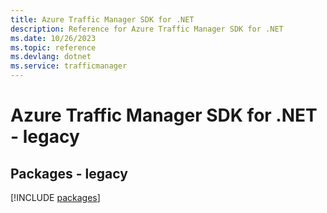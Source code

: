 ```yaml
---
title: Azure Traffic Manager SDK for .NET
description: Reference for Azure Traffic Manager SDK for .NET
ms.date: 10/26/2023
ms.topic: reference
ms.devlang: dotnet
ms.service: trafficmanager
---
```

# Azure Traffic Manager SDK for .NET - legacy
## Packages - legacy
[!INCLUDE [packages](traffic-manager-index.md)]